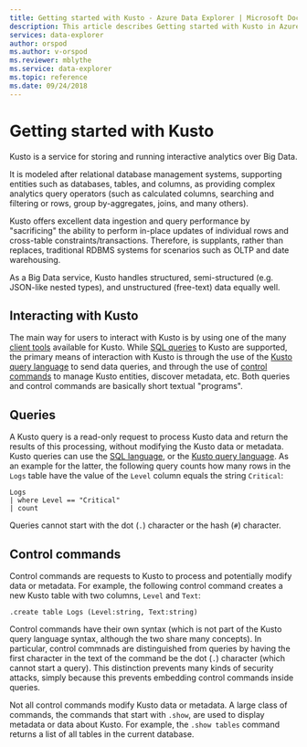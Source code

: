 ```yaml
---
title: Getting started with Kusto - Azure Data Explorer | Microsoft Docs
description: This article describes Getting started with Kusto in Azure Data Explorer.
services: data-explorer
author: orspod
ms.author: v-orspod
ms.reviewer: mblythe
ms.service: data-explorer
ms.topic: reference
ms.date: 09/24/2018
---
```

# Getting started with Kusto

Kusto is a service for storing and running interactive analytics
over Big Data.

It is modeled after relational database management systems, supporting entities
such as databases, tables, and columns, as providing complex analytics
query operators (such as calculated columns, searching and filtering or rows,
group by-aggregates, joins, and many others).

Kusto offers excellent data ingestion and query performance by "sacrificing"
the ability to perform in-place updates of individual rows and cross-table
constraints/transactions. Therefore, is supplants, rather than replaces,
traditional RDBMS systems for scenarios such as OLTP and date warehousing.

As a Big Data service, Kusto handles structured, semi-structured (e.g. JSON-like
nested types), and unstructured (free-text) data equally well.

## Interacting with Kusto

The main way for users to interact with Kusto is by using one of the many
[client tools](../tools/index.md) available for Kusto. While [SQL queries](../api/tds/t-sql.md) to
Kusto are supported, the primary means of interaction with Kusto is through
the use of the [Kusto query language](../query/index.md)
to send data queries, and through the use of [control commands](../management/index.md)
to manage Kusto entities, discover metadata, etc. Both queries and control commands
are basically short textual "programs".

## Queries

A Kusto query is a read-only request to process Kusto data and return the results
of this processing, without modifying the Kusto data or metadata. Kusto queries
can use the [SQL language](../api/tds/t-sql.md), or the [Kusto query language](../query/index.md).
As an example for the latter, the following query counts how many rows in the
`Logs` table have the value of the `Level` column equals the string `Critical`:

```kusto
Logs
| where Level == "Critical"
| count
```

Queries cannot start with the dot (`.`) character or the hash (`#`) character.

## Control commands

Control commands are requests to Kusto to process and potentially modify data
or metadata. For example, the following control command creates a new Kusto
table with two columns, `Level` and `Text`:

```kusto
.create table Logs (Level:string, Text:string)
```

Control commands have their own syntax (which is not part of the Kusto query
language syntax, although the two share many concepts). In particular, control
commnads are distinguished from queries by having the first character in the
text of the command be the dot (`.`) character (which cannot start a query).
This distinction prevents many kinds of security attacks, simply because this
prevents embedding control commands inside queries.

Not all control commands modify Kusto data or metadata. A large class of
commands, the commands that start with `.show`, are used to display metadata
or data about Kusto. For example, the `.show tables` command returns a list
of all tables in the current database.